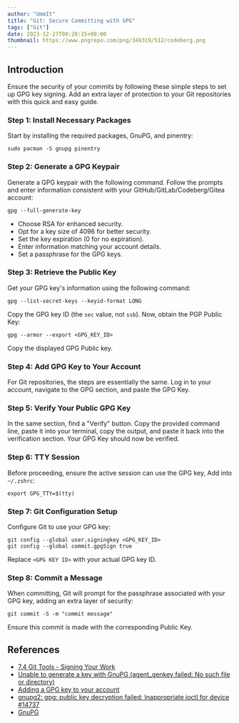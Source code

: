```yaml
---
author: "UmmIt"
title: "Git: Secure Committing with GPG"
tags: ["Git"]
date: 2023-12-27T08:20:15+08:00
thumbnail: https://www.pngrepo.com/png/349319/512/codeberg.png
---
```


## Introduction

Ensure the security of your commits by following these simple steps to set up GPG key signing. Add an extra layer of protection to your Git repositories with this quick and easy guide.

### Step 1: Install Necessary Packages

Start by installing the required packages, GnuPG, and pinentry:

```shell
sudo pacman -S gnupg pinentry
```

### Step 2: Generate a GPG Keypair

Generate a GPG keypair with the following command. Follow the prompts and enter information consistent with your GitHub/GitLab/Codeberg/Gitea account:

```shell
gpg --full-generate-key
```

- Choose RSA for enhanced security.
- Opt for a key size of 4096 for better security.
- Set the key expiration (0 for no expiration).
- Enter information matching your account details.
- Set a passphrase for the GPG keys.

### Step 3: Retrieve the Public Key

Get your GPG key's information using the following command:

```shell
gpg --list-secret-keys --keyid-format LONG
```

Copy the GPG key ID (the `sec` value, not `ssb`). Now, obtain the PGP Public Key:

```shell
gpg --armor --export <GPG_KEY_ID>
```

Copy the displayed GPG Public key.

### Step 4: Add GPG Key to Your Account

For Git repositories, the steps are essentially the same. Log in to your account, navigate to the GPG section, and paste the GPG Key.

### Step 5: Verify Your Public GPG Key

In the same section, find a "Verify" button. Copy the provided command line, paste it into your terminal, copy the output, and paste it back into the verification section. Your GPG Key should now be verified.

### Step 6: TTY Session

Before proceeding, ensure the active session can use the GPG key, Add into `~/.zshrc`:

```shell
export GPG_TTY=$(tty)
```

### Step 7: Git Configuration Setup

Configure Git to use your GPG key:

```shell
git config --global user.signingkey <GPG_KEY_ID>
git config --global commit.gpgSign true
```

Replace `<GPG KEY ID>` with your actual GPG key ID.

### Step 8: Commit a Message

When committing, Git will prompt for the passphrase associated with your GPG key, adding an extra layer of security:

```shell
git commit -S -m "commit message"
```

Ensure this commit is made with the corresponding Public Key.

## References

- [7.4 Git Tools - Signing Your Work](https://git-scm.com/book/en/v2/Git-Tools-Signing-Your-Work)
- [Unable to generate a key with GnuPG (agent_genkey failed: No such file or directory)](https://superuser.com/questions/1660466/unable-to-generate-a-key-with-gnupg-agent-genkey-failed-no-such-file-or-direct)
- [Adding a GPG key to your account](https://docs.codeberg.org/security/gpg-key/)
- [gnupg2: gpg: public key decryption failed: Inappropriate ioctl for device #14737](https://github.com/Homebrew/homebrew-core/issues/14737)
- [GnuPG](https://wiki.archlinux.org/title/GnuPG)
